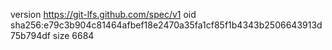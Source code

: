 version https://git-lfs.github.com/spec/v1
oid sha256:e79c3b904c81464afbef18e2470a35fa1cf85f1b4343b2506643913d75b794df
size 6684
